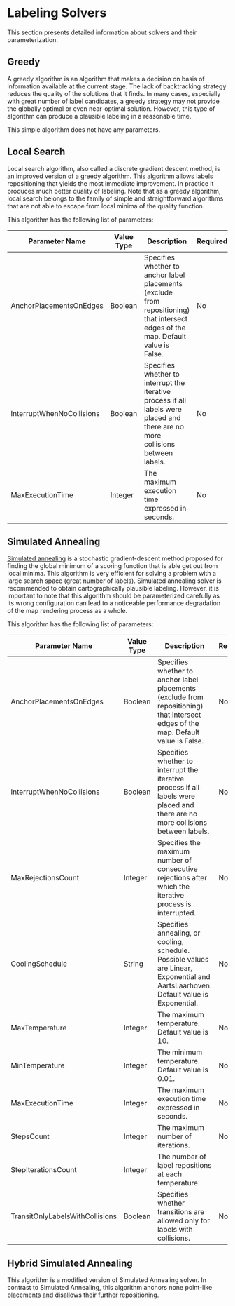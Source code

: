 # Labeling Solvers

This section presents detailed information about solvers and their parameterization.

## Greedy <div id="Greedy">

A greedy algorithm is an algorithm that makes a decision on basis of information available at the current stage. The lack of backtracking strategy reduces the quality of the solutions that it finds. In many cases, especially with great number of label candidates, a greedy strategy may not provide the globally optimal or even near-optimal solution. However, this type of algorithm can produce a plausible labeling in a reasonable time.

This simple algorithm does not have any parameters.

## Local Search <div id="LocalSearch">

Local search algorithm, also called a discrete gradient descent method, is an improved version of a greedy algorithm. This algorithm allows labels repositioning that yields the most immediate improvement. In practice it produces much better quality of labeling. Note that as a greedy algorithm, local search belongs to the family of simple and straightforward algorithms that are not able to escape from local minima of the quality function.

This algorithm has the following list of parameters:  

Parameter Name | Value Type | Description | Required
------------ | ------------- | ------------- | -------------
AnchorPlacementsOnEdges | Boolean | Specifies whether to anchor label placements (exclude from repositioning) that intersect edges of the map. Default value is False. | No
InterruptWhenNoCollisions | Boolean | Specifies whether to interrupt the iterative process if all labels were placed and there are no more collisions between labels. | No
MaxExecutionTime | Integer | The maximum execution time expressed in seconds. | No
    
## Simulated Annealing <div id="SimulatedAnnealing">

[Simulated annealing](https://en.wikipedia.org/wiki/Simulated_annealing) is a stochastic gradient-descent method proposed for finding the global minimum of a scoring function that is able get out from local minima. This algorithm is very efficient for solving a problem with a large search space (great number of labels). Simulated annealing solver is recommended to obtain cartographically plausible labeling. However, it is important to note that this algorithm should be parameterized carefully as its wrong configuration can lead to a noticeable performance degradation of the map rendering process as a whole.   

This algorithm has the following list of parameters:  

Parameter Name | Value Type | Description | Required
------------ | ------------- | ------------- | -------------
AnchorPlacementsOnEdges | Boolean | Specifies whether to anchor label placements (exclude from repositioning) that intersect edges of the map. Default value is False. | No 
InterruptWhenNoCollisions | Boolean | Specifies whether to interrupt the iterative process if all labels were placed and there are no more collisions between labels. | No
MaxRejectionsCount | Integer | Specifies the maximum number of consecutive rejections after which the iterative process is interrupted. | No
CoolingSchedule | String | Specifies annealing, or cooling, schedule. Possible values are Linear, Exponential and AartsLaarhoven. Default value is Exponential. | No
MaxTemperature | Integer | The maximum temperature. Default value is 10. | No
MinTemperature | Integer | The minimum temperature. Default value is 0.01. | No
MaxExecutionTime | Integer | The maximum execution time expressed in seconds. | No
StepsCount | Integer | The maximum number of iterations. | No
StepIterationsCount | Integer | The number of label repositions at each temperature. 
TransitOnlyLabelsWithCollisions | Boolean | Specifies whether transitions are allowed only for labels with collisions. | No 


## Hybrid Simulated Annealing <div id="HybridSimulatedAnnealing">

This algorithm is a modified version of Simulated Annealing solver. In contrast to Simulated Annealing, this algorithm anchors none point-like placements and disallows their further repositioning. 